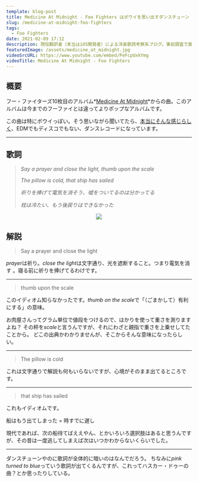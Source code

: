 ```yaml
---
template: blog-post
title: Medicine At Midnight - Foo Fighters はボウイを思い出すダンスチューン【洋楽歌詞解説 & 一部和訳】
slug: /medicine-at-midnight-foo-fighters
tags:
  - Foo Fighters
date: 2021-02-09 17:12
description: 現役翻訳者（本当はiOS開発者）による洋楽歌詞考察系ブログ。事前調査で面白かったものや役に立ちそうな内容を記事にしています。自分のメモ的な役割です。英語学習にご活用いただければうれしいです！取り上げるジャンルはヒップホップが多くなるかもしれないですが、ロックやブルースを特に聴いてる人です。今回はフー・ファイターズ『メディシン・アット・ミッドナイト』を取り上げています。
featuredImage: /assets/medicine_at_midnight.jpg
videoSrcURL: https://www.youtube.com/embed/PeFcpUxkYmg
videoTitle: Medicine At Midnight - Foo Fighters
---
```

## 概要

フー・ファイターズ10枚目のアルバム*[Medicine At Midnight](https://amzn.to/3oXqG3W)*からの曲。このアルバムは今までのフーファイとは違ってよりポップなアルバムです。


この曲は特にボウイっぽい。そう思いながら聞いてたら、[本当にそんな感じらしく](https://pitchfork.com/news/dave-grohl-compares-foo-fighters-new-album-to-david-bowies-lets-dance/)、EDMでもディスコでもない、ダンスレコードになっています。



- - -

## 歌詞

> *Say a prayer and close the light, thumb upon the scale*
>
> *The pillow is cold, that ship has sailed*
>
> *祈りを捧げて電気を消そう、嘘をついてるのは分かってる*
>
> *枕は冷たい、もう後戻りはできなかった*

<div align="center">

<a href="https://www.amazon.co.jp/-/en/Foo-Fighters/dp/B08MVZFBFN?dchild=1&keywords=medicine+at+midnight+foo+fighters&qid=1612858583&s=dmusic&sr=1-1&linkCode=li3&tag=koolmusik-22&linkId=f71ae536a198ed645d99ac89f0155a9f&language=en_US&ref_=as_li_ss_il" target="_blank"><img border="0" src="//ws-fe.amazon-adsystem.com/widgets/q?_encoding=UTF8&ASIN=B08MVZFBFN&Format=_SL500_&ID=AsinImage&MarketPlace=JP&ServiceVersion=20070822&WS=1&tag=koolmusik-22&language=en_US" ></a><img src="https://ir-jp.amazon-adsystem.com/e/ir?t=koolmusik-22&language=en_US&l=li3&o=9&a=B08MVZFBFN" width="1" height="1" border="0" alt="" style="border:none !important; margin:0px !important;" />

</div>

## 解説

> Say a prayer and close the light

*prayer*は祈り。*close the light*は文字通り、光を遮断すること。つまり電気を消す
。寝る前に祈りを捧げてるわけです。

---

> thumb upon the scale

このイディオム知らなかったです。*thumb on the scale*で「（ごまかして）有利にする」の意味。

お肉屋さんってグラム単位で値段をつけるので、はかりを使って重さを測りますよね？
その秤を*scale*と言うんですが、それにわざと親指で重さを上乗せしてたことから。
どこの出典かわかりませんが、そこからそんな意味になったらしい。

---

> The pillow is cold

これは文字通りで解説も何もいらないですが、心境がそのまま出てるところです。

---

> that ship has sailed

これもイディオムです。

船はもう出てしまった = 時すでに遅し

現代であれば、次の船待てばええやん、とかいろいろ選択肢はあると思うんですが、その昔は一度逃してしまえば次はいつかわからないくらいでした。

- - -

ダンスチューンやのに歌詞が全体的に暗いのはなんでだろう。
ちなみに*pink turned to blue*っていう歌詞が出てくるんですが、これってハスカー・ドゥーの曲？とか思ったりしている。